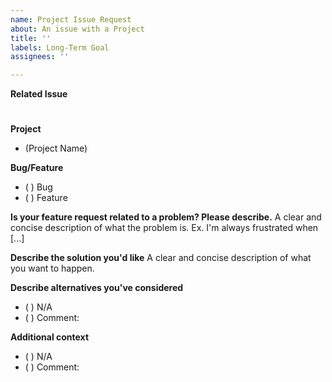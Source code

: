 ```yaml
---
name: Project Issue Request
about: An issue with a Project
title: ''
labels: Long-Term Goal
assignees: ''

---
```


**Related Issue**
#

**Project**
- (Project Name)

**Bug/Feature**
- ( ) Bug
- ( ) Feature

**Is your feature request related to a problem? Please describe.**
A clear and concise description of what the problem is. Ex. I'm always frustrated when [...]

**Describe the solution you'd like**
A clear and concise description of what you want to happen.

**Describe alternatives you've considered**
- ( ) N/A
- ( ) Comment:

**Additional context**
- ( ) N/A
- ( ) Comment:
